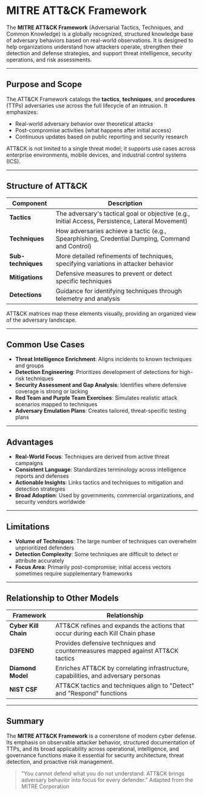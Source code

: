 # MITRE ATT&CK Framework

The **MITRE ATT&CK Framework** (Adversarial Tactics, Techniques, and Common Knowledge) is a globally recognized, structured knowledge base of adversary behaviors based on real-world observations. It is designed to help organizations understand how attackers operate, strengthen their detection and defense strategies, and support threat intelligence, security operations, and risk assessments.

---

## Purpose and Scope

The ATT&CK Framework catalogs the **tactics**, **techniques**, and **procedures** (TTPs) adversaries use across the full lifecycle of an intrusion. It emphasizes:

- Real-world adversary behavior over theoretical attacks
- Post-compromise activities (what happens after initial access)
- Continuous updates based on public reporting and security research

ATT&CK is not limited to a single threat model; it supports use cases across enterprise environments, mobile devices, and industrial control systems (ICS).

---

## Structure of ATT&CK

| Component | Description |
|-----------|-------------|
| **Tactics** | The adversary's tactical goal or objective (e.g., Initial Access, Persistence, Lateral Movement) |
| **Techniques** | How adversaries achieve a tactic (e.g., Spearphishing, Credential Dumping, Command and Control) |
| **Sub-techniques** | More detailed refinements of techniques, specifying variations in attacker behavior |
| **Mitigations** | Defensive measures to prevent or detect specific techniques |
| **Detections** | Guidance for identifying techniques through telemetry and analysis |

ATT&CK matrices map these elements visually, providing an organized view of the adversary landscape.

---

## Common Use Cases

- **Threat Intelligence Enrichment**: Aligns incidents to known techniques and groups
- **Detection Engineering**: Prioritizes development of detections for high-risk techniques
- **Security Assessment and Gap Analysis**: Identifies where defensive coverage is strong or lacking
- **Red Team and Purple Team Exercises**: Simulates realistic attack scenarios mapped to techniques
- **Adversary Emulation Plans**: Creates tailored, threat-specific testing plans

---

## Advantages

- **Real-World Focus**: Techniques are derived from active threat campaigns
- **Consistent Language**: Standardizes terminology across intelligence reports and defenses
- **Actionable Insights**: Links tactics and techniques to mitigation and detection strategies
- **Broad Adoption**: Used by governments, commercial organizations, and security vendors worldwide

---

## Limitations

- **Volume of Techniques**: The large number of techniques can overwhelm unprioritized defenders
- **Detection Complexity**: Some techniques are difficult to detect or attribute accurately
- **Focus Area**: Primarily post-compromise; initial access vectors sometimes require supplementary frameworks

---

## Relationship to Other Models

| Framework | Relationship |
|-----------|-------------|
| **Cyber Kill Chain** | ATT&CK refines and expands the actions that occur during each Kill Chain phase |
| **D3FEND** | Provides defensive techniques and countermeasures mapped against ATT&CK tactics |
| **Diamond Model** | Enriches ATT&CK by correlating infrastructure, capabilities, and adversary personas |
| **NIST CSF** | ATT&CK tactics and techniques align to "Detect" and "Respond" functions |

---

## Summary

The **MITRE ATT&CK Framework** is a cornerstone of modern cyber defense. Its emphasis on observable attacker behavior, structured documentation of TTPs, and its broad applicability across operational, intelligence, and governance functions make it essential for security architecture, threat detection, and proactive risk management.

> "You cannot defend what you do not understand. ATT&CK brings adversary behavior into focus for every defender."
> Adapted from the MITRE Corporation
